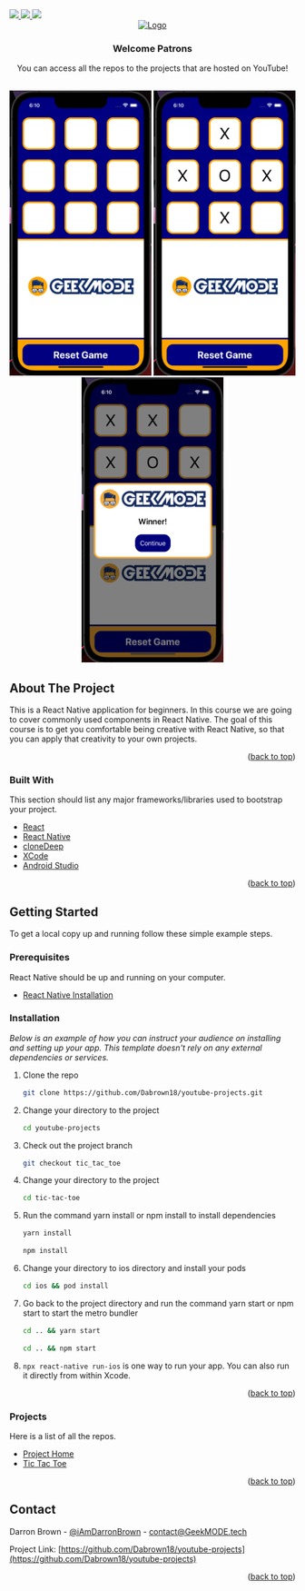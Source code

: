<div id="top"></div>
<!--
*** Thanks for checking out the Best-README-Template. If you have a suggestion
*** that would make this better, please fork the repo and create a pull request
*** or simply open an issue with the tag "enhancement".
*** Don't forget to give the project a star!
*** Thanks again! Now go create something AMAZING! :D
-->



<!-- PROJECT SHIELDS -->
<!--
*** I'm using markdown "reference style" links for readability.
*** Reference links are enclosed in brackets [ ] instead of parentheses ( ).
*** See the bottom of this document for the declaration of the reference variables
*** for contributors-url, forks-url, etc. This is an optional, concise syntax you may use.
*** https://www.markdownguide.org/basic-syntax/#reference-style-links
-->
<a href="https://www.linkedin.com/in/darronreginaldbrown/">
    <img src="https://img.shields.io/badge/LinkedIn-0077B5?style=for-the-badge&logo=linkedin&logoColor=white" />
</a>
<a href="https://www.youtube.com/channel/UC7Cjb-mb8cfkdr_EQwDm97g">
    <img src="https://img.shields.io/badge/YouTube-FF0000?style=for-the-badge&logo=youtube&logoColor=white" />
</a>
<a href="https://www.instagram.com/iamdarronbrown/">
    <img src="https://img.shields.io/badge/Instagram-E4405F?style=for-the-badge&logo=instagram&logoColor=white" />
</a>




<!-- PROJECT LOGO -->
<br />
<div align="center">
  <a href="https://geekmode.tech">
    <img src="images/logo-blue-with-icon.png" alt="Logo" width="441" height="80">
  </a>

<h3 align="center">Welcome Patrons</h3>

  <p align="center">
    You can access all the repos to the projects that are hosted on YouTube!
    <br />
    <br />
  </p>
<div style="justify-content: space-between;" align="center">
    <img width="250" height="502" src="images/image_1.png">
    <img width="250" height="502" src="images/image_2.png">
    <img width="250" height="502" src="images/image_3.png">
</div>
</div>

<!-- ABOUT THE PROJECT -->
## About The Project

This is a React Native application for beginners. In this course we are going to cover commonly used components in React Native. The goal of this course is to get you comfortable being creative with React Native, so that you can apply that creativity to your own projects.

<p align="right">(<a href="#top">back to top</a>)</p>

### Built With

This section should list any major frameworks/libraries used to bootstrap your project.

* [React](https://reactjs.org/)
* [React Native](https://reactnative.dev/)
* [cloneDeep](https://www.geeksforgeeks.org/lodash-_-clonedeep-method/)
* [XCode](https://developer.apple.com/xcode/)
* [Android Studio](https://developer.android.com/studio)

<p align="right">(<a href="#top">back to top</a>)</p>

<!-- GETTING STARTED -->
## Getting Started

To get a local copy up and running follow these simple example steps.

### Prerequisites

React Native should be up and running on your computer.

* [React Native Installation](https://reactnative.dev/docs/environment-setup)

### Installation

_Below is an example of how you can instruct your audience on installing and setting up your app. This template doesn't rely on any external dependencies or services._

1. Clone the repo
   ```sh
   git clone https://github.com/Dabrown18/youtube-projects.git
   ```

2. Change your directory to the project
   ```sh
   cd youtube-projects
   ```

3. Check out the project branch
   ```sh
   git checkout tic_tac_toe
   ```

4. Change your directory to the project
   ```sh
   cd tic-tac-toe
   ```

5. Run the command yarn install or npm install to install dependencies
   ```sh
   yarn install
   ```
   ```sh
   npm install
   ```

6. Change your directory to ios directory and install your pods
   ```sh
   cd ios && pod install
   ```

7. Go back to the project directory and run the command yarn start or npm start to start the metro bundler
   ```sh
   cd .. && yarn start
   ```
   ```sh
   cd .. && npm start
   ```

8. `npx react-native run-ios` is one way to run your app. You can also run it directly from within Xcode.


<p align="right">(<a href="#top">back to top</a>)</p>

<!-- PROJECTS -->
### Projects

Here is a list of all the repos. 

* [Project Home](https://github.com/Dabrown18/youtube-projects)
* [Tic Tac Toe](https://github.com/Dabrown18/youtube-projects/tree/tic_tac_toe)

<p align="right">(<a href="#top">back to top</a>)</p>

<!-- CONTACT -->
## Contact

Darron Brown - [@iAmDarronBrown](https://www.instagram.com/iamdarronbrown/) - contact@GeekMODE.tech

Project Link: [https://github.com/Dabrown18/youtube-projects](https://github.com/Dabrown18/youtube-projects)

<p align="right">(<a href="#top">back to top</a>)</p>


